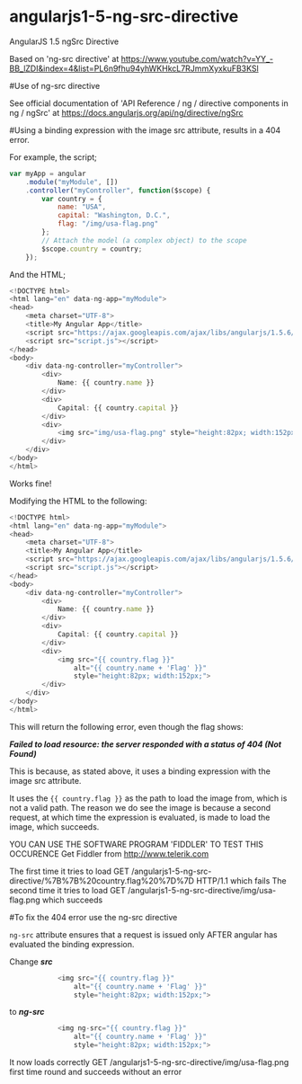 # angularjs1-5-ng-src-directive
AngularJS 1.5 ngSrc Directive

Based on 'ng-src directive' at https://www.youtube.com/watch?v=YY_-BB_lZDI&index=4&list=PL6n9fhu94yhWKHkcL7RJmmXyxkuFB3KSl

#Use of ng-src directive

See official documentation of 'API Reference / ng / directive components in ng / ngSrc' at https://docs.angularjs.org/api/ng/directive/ngSrc

#Using a binding expression with the image src attribute, results in a 404 error.

For example, the script;

```javascript
var myApp = angular
    .module("myModule", [])
    .controller("myController", function($scope) {
        var country = {
            name: "USA",
            capital: "Washington, D.C.",
            flag: "/img/usa-flag.png"
        };
        // Attach the model (a complex object) to the scope
        $scope.country = country;
    });
```

And the HTML;

```javascript
<!DOCTYPE html>
<html lang="en" data-ng-app="myModule">
<head>
    <meta charset="UTF-8">
    <title>My Angular App</title>
    <script src="https://ajax.googleapis.com/ajax/libs/angularjs/1.5.6/angular.min.js"></script>
    <script src="script.js"></script>
</head>
<body>
    <div data-ng-controller="myController">
        <div>
            Name: {{ country.name }}
        </div>
        <div>
            Capital: {{ country.capital }}
        </div>
        <div>
            <img src="img/usa-flag.png" style="height:82px; width:152px;">
        </div>
    </div>
</body>
</html>
```

Works fine!

Modifying the HTML to the following:

```javascript
<!DOCTYPE html>
<html lang="en" data-ng-app="myModule">
<head>
    <meta charset="UTF-8">
    <title>My Angular App</title>
    <script src="https://ajax.googleapis.com/ajax/libs/angularjs/1.5.6/angular.min.js"></script>
    <script src="script.js"></script>
</head>
<body>
    <div data-ng-controller="myController">
        <div>
            Name: {{ country.name }}
        </div>
        <div>
            Capital: {{ country.capital }}
        </div>
        <div>
            <img src="{{ country.flag }}"
                alt="{{ country.name + 'Flag' }}"
                style="height:82px; width:152px;">
        </div>
    </div>
</body>
</html>
```

This will return the following error, even though the flag shows:

***Failed to load resource: the server responded with a status of 404 (Not Found)***

This is because, as stated above, it uses a binding expression with the image src attribute.

It uses the ```{{ country.flag }}``` as the path to load the image from, which is not a valid path. 
The reason we do see the image is because a second request, at which time the expression is evaluated, is made to load the image, which succeeds.

YOU CAN USE THE SOFTWARE PROGRAM 'FIDDLER' TO TEST THIS OCCURENCE
Get Fiddler from http://www.telerik.com

The first time it tries to load GET /angularjs1-5-ng-src-directive/%7B%7B%20country.flag%20%7D%7D HTTP/1.1 which fails
The second time it tries to load GET /angularjs1-5-ng-src-directive/img/usa-flag.png which succeeds

#To fix the 404 error use the ng-src directive

```ng-src``` attribute ensures that a request is issued only AFTER angular has evaluated the binding expression.

Change ***src***

```javascript
            <img src="{{ country.flag }}"
                alt="{{ country.name + 'Flag' }}"
                style="height:82px; width:152px;">
```

to ***ng-src***

```javascript
            <img ng-src="{{ country.flag }}"
                alt="{{ country.name + 'Flag' }}"
                style="height:82px; width:152px;">
```

It now loads correctly GET /angularjs1-5-ng-src-directive/img/usa-flag.png first time round and succeeds without an error



